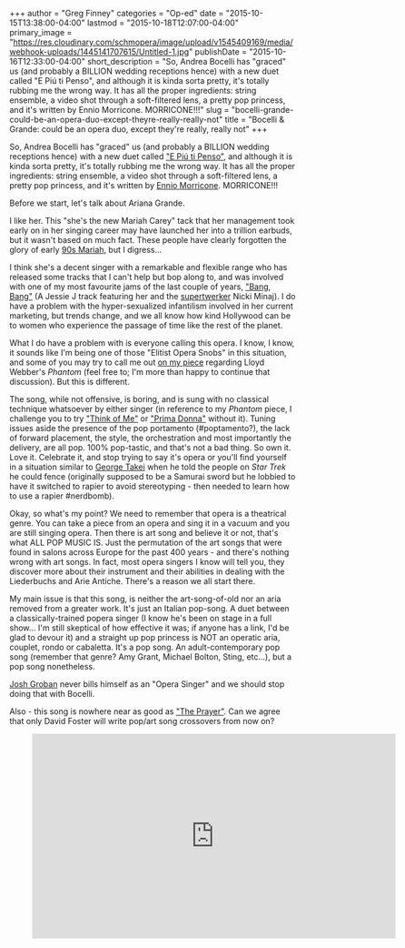 +++
author = "Greg Finney"
categories = "Op-ed"
date = "2015-10-15T13:38:00-04:00"
lastmod = "2015-10-18T12:07:00-04:00"
primary_image = "https://res.cloudinary.com/schmopera/image/upload/v1545409169/media/webhook-uploads/1445141707615/Untitled-1.jpg"
publishDate = "2015-10-16T12:33:00-04:00"
short_description = "So, Andrea Bocelli has &quot;graced&quot; us (and probably a BILLION wedding receptions hence) with a new duet called &quot;E Piú ti Penso&quot;, and although it is kinda sorta pretty, it&#039;s totally rubbing me the wrong way. It has all the proper ingredients: string ensemble, a video shot through a soft-filtered lens, a pretty pop princess, and it&#039;s written by Ennio Morricone. MORRICONE!!!"
slug = "bocelli-grande-could-be-an-opera-duo-except-theyre-really-really-not"
title = "Bocelli &amp; Grande: could be an opera duo, except they&#039;re really, really not"
+++

So, Andrea Bocelli has "graced" us (and probably a BILLION wedding receptions hence) with a new duet called ["E Piú ti Penso"](https://youtu.be/Z8SYtmvEI9U), and although it is kinda sorta pretty, it's totally rubbing me the wrong way. It has all the proper ingredients: string ensemble, a video shot through a soft-filtered lens, a pretty pop princess, and it's written by [Ennio Morricone](https://en.wikipedia.org/wiki/Ennio_Morricone). MORRICONE!!!

Before we start, let's talk about Ariana Grande. 

I like her. This "she's the new Mariah Carey" tack that her management took early on in her singing career may have launched her into a trillion earbuds, but it wasn't based on much fact. These people have clearly forgotten the glory of early [90s Mariah](https://www.youtube.com/watch?v=tov22NtCMC4), but I digress...

I think she's a decent singer with a remarkable and flexible range who has released some tracks that I can't help but bop along to, and was involved with one of my most favourite jams of the last couple of years, ["Bang, Bang"](http://www.youtube.com/watch?v=0HDdjwpPM3Y) (A Jessie J track featuring her and the [supertwerker](https://www.youtube.com/watch?v=LDZX4ooRsWs) Nicki Minaj). I do have a problem with the hyper-sexualized infantilism involved in her current marketing, but trends change, and we all know how kind Hollywood can be to women who experience the passage of time like the rest of the planet. 

What I do have a problem with is everyone calling this opera. I know, I know, it sounds like I'm being one of those "Elitist Opera Snobs" in this situation, and some of you may try to call me out [on my piece](/elitism-irony-and-the-phantom-of-the-opera/) regarding Lloyd Webber's *Phantom* (feel free to; I'm more than happy to continue that discussion). But this is different. 

The song, while not offensive, is boring, and is sung with no classical technique whatsoever by either singer (in reference to my *Phantom* piece, I challenge you to try ["Think of Me"](https://www.youtube.com/watch?v=8u7Z0QoieDg) or ["Prima Donna"](https://www.youtube.com/watch?v=4TT14Px1RUg) without it). Tuning issues aside the presence of the pop portamento (#poptamento?), the lack of forward placement, the style, the orchestration and most importantly the delivery, are all pop. 100% pop-tastic, and that's not a bad thing. So own it. Love it. Celebrate it, and stop trying to say it's opera or you'll find yourself in a situation similar to [George Takei](http://www.imdb.com/name/nm0001786/bio) when he told the people on *Star Trek* he could fence (originally supposed to be a Samurai sword but he lobbied to have it switched to rapier to avoid stereotyping - then needed to learn how to use a rapier #nerdbomb). 

Okay, so what's my point? We need to remember that opera is a theatrical genre. You can take a piece from an opera and sing it in a vacuum and you are still singing opera. Then there is art song and believe it or not, that's what ALL POP MUSIC IS. Just the permutation of the art songs that were found in salons across Europe for the past 400 years - and there's nothing wrong with art songs. In fact, most opera singers I know will tell you, they discover more about their instrument and their abilities in dealing with the Liederbuchs and Arie Antiche. There's a reason we all start there. 

My main issue is that this song, is neither the art-song-of-old nor an aria removed from a greater work. It's just an Italian pop-song. A duet between a classically-trained popera singer (I know he's been on stage in a full show... I'm still skeptical of how effective it was; if anyone has a link, I'd be glad to devour it) and a straight up pop princess is NOT an operatic aria, couplet, rondo or cabaletta. It's a pop song. An adult-contemporary pop song (remember that genre? Amy Grant, Michael Bolton, Sting, etc...), but a pop song nonetheless. 

[Josh Groban](https://twitter.com/joshgroban) never bills himself as an "Opera Singer" and we should stop doing that with Bocelli. 

Also - this song is nowhere near as good as ["The Prayer"](https://www.youtube.com/watch?v=cM0lcnechaM). Can we agree that only David Foster will write pop/art song crossovers from now on? 

<figure data-type="video">
<iframe width="640" height="360" src="https://www.youtube.com/embed/Z8SYtmvEI9U" frameborder="0" allowfullscreen></iframe>
</figure>
